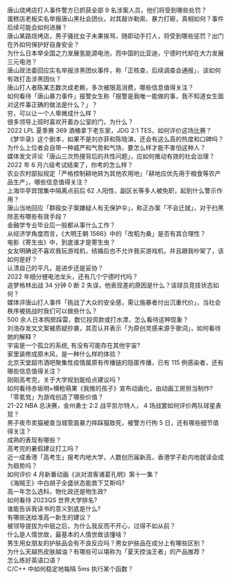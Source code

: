 唐山烧烤店打人事件警方已抓获全部 9 名涉案人员，他们将受到哪些处罚？  
蛋糕店老板实名举报唐山黑社会团伙，对其敲诈勒索、暴力打砸，真相如何？事件后续可能会如何进展？  
唐山某路烧烤店，男子骚扰女子未果挨骂，随即动手打人，将受到哪些惩罚？出门在外如何保护好自身安全？  
为什么日本举全国之力发展氢能源电池，而中国的比亚迪，宁德时代却在大力发展三元电池？  
唐山政法委回应实名举报涉黑团伙事件，称「正核查，后续调查会通报」，该如何有效打击涉黑团伙？  
唐山打人者陈某志数次成老赖，多次被限高消费，哪些信息值得关注？  
如何看待「唐山暴力事件」报警女生称「报警是我唯一能做的事，我不知道女生面对这件事正确的做法是什么？」？  
穷，可以让一个人卑微成什么样？  
很多领导上班时喜欢开着办公室的门，为什么？  
2022 LPL 夏季赛 369 酒桶拿下老东家，JDG 2:1 TES，如何评价这场比赛？  
《梦华录》这个剧本，如果不是刘亦菲和陈晓演，还会有这么高的热度和口碑吗？  
为什么上位者会自带一种威严和气势和气场，要怎么样才能不害怕这种人？  
媒体发文评论「唐山三次热搜背后的共性问题」，应如何推动有效的社会治理？  
2022 年 6 月六级考试结束了，你考的怎么样？  
农业农村部拟规定「严格控制耕地转为其他农用地」「耕地应优先用于粮食等农产品生产」，哪些信息值得关注？  
上海华亭宾馆集中隔离点前后 62 人阳性，副区长等多人被免职，起到什么警示作用？  
唐山当地回应「群殴女子案嫌疑人有无保护伞」，称正办案「不会迁就」，对于扫黑除恶有哪些有效手段？  
金融学专业毕业后一般都从事什么工作？  
从经济学角度而言，《大明王朝 1566》中的「改稻为桑」是否有其合理性？  
电影《寄生虫》中，到底谁才是寄生虫？  
女友明确说不喜欢我玩游戏机，结婚后也不允许我买游戏机，并且跟我吵架了，该如何是好？  
认清自己的平凡，是进步还是妥协？  
2022 年细分锂电池龙头，还有几个宁德时代吗？  
追梦格林出战 34 分钟 0 断 2 失误，他表现差的原因是什么？该球员竞技状态如何？  
媒体评唐山打人事件「挑战了大众的安全感，需让施暴者付出沉重代价」，当社会秩序被挑战时我们可以做些什么？  
500 余人日本购房踩雷，数亿投资款或打水漂，怎么看待这种现象？  
刘浩存发文文案被质疑抄袭，其否认并表示「为原创灵感来源于歌词」，如何看待她的解释？  
宇宙是一个孤立的系统, 有没有可能存在其他宇宙?  
家里装修成原木风，是一种什么样的体验？  
北京天堂超市酒吧聚集性疫情属原有传播链的隐匿传播，已有 115 例感染者，还有哪些信息值得关注？  
刚刚高考完，关于大学规划能给点建议吗？  
如何看待赤坂明×横枪萌果《我推的孩子》宣布动画化，由动画工房担当制作?  
「零氪党」为游戏创造了哪些价值？  
21-22 NBA 总决赛，金州勇士 2:2 战平凯尔特人， 4 场战罢如何评价两队球星表现？  
男子夜市卖猫被查当城管面暴力摔踩猫致死，被警方行拘 5 日，还有哪些细节值得关注？  
成熟的表现有哪些？  
高考完的暑假建议打工吗？  
近一成香港「高考生」报考内地大学，人数创历届新高，香港学子赴内地就读会成为趋势吗？  
如何评价 4 月新番动画《派对浪客诸葛孔明》第十一集？  
《海贼王》中白胡子全盛状态能救下艾斯吗?  
高一年怎么选科，物化政还是物生政?  
如何看待 2023QS 世界大学排名?  
谁能告诉我读书的意义到底是什么?  
有哪些送给准高一新生的建议？  
被领导提拔为中层之后，为什么我反而不开心，过得不如从前？  
什么是人情世故，最基本的人情世故该懂啥？  
男生用女朋友的护肤品会有不良反应吗？男女护肤品在成分上有哪些区别？  
为什么天越热皮肤越油？有哪些可以堪称为「夏天控油王者」的产品推荐？  
怎么练好英语口语？  
C/C++ 中如何稳定地每隔 5ms 执行某个函数？  
